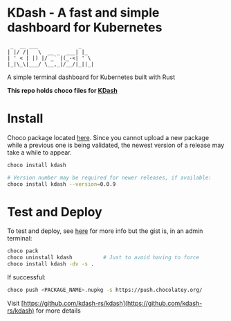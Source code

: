 # KDash - A fast and simple dashboard for Kubernetes

```
 _  __ ___             _
| |/ /|   \  __ _  ___| |_
| ' < | |) |/ _` |(_-<| ' \
|_|\_\|___/ \__,_|/__/|_||_|
```

A simple terminal dashboard for Kubernetes built with Rust

**This repo holds choco files for [KDash](https://github.com/kdash-rs/kdash)**

# Install

Choco package located [here](https://community.chocolatey.org/packages/kdash). Since you cannot upload a new package while a previous one is being validated, the newest version of a release may take a while to appear.

```bash
choco install kdash

# Version number may be required for newer releases, if available:
choco install kdash --version=0.0.9
```

# Test and Deploy

To test and deploy, see [here](https://chocolatey.org/courses/creating-chocolatey-packages/building-testing-and-pushing) for more info but the gist is, in an admin terminal:

```bash
choco pack
choco uninstall kdash          # Just to avoid having to force
choco install kdash -dv -s .
```

If successful:

```bash
choco push <PACKAGE_NAME>.nupkg -s https://push.chocolatey.org/
```

Visit [https://github.com/kdash-rs/kdash](https://github.com/kdash-rs/kdash) for more details
